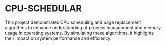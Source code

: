 # CPU-SCHEDULAR
This project demonstrates CPU scheduling and page replacement algorithms to enhance understanding of process management and memory usage in operating systems. By simulating these algorithms, it highlights their impact on system performance and efficiency.
